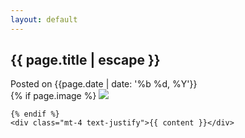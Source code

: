 ```yaml
---
layout: default
---
```


<article class="w-full max-w-none py-8">
  <head>
    <h1 class="font-extrabold leading-tight text-2xl text-gray-900 mb-4">
      {{ page.title | escape }}
    </h1>
    <time class="text-gray-500 text-sm">
      Posted on {{page.date | date: '%b %d, %Y'}}
    </time>
  </head>
  <div class="prose mt-4 max-w-none leading-6">
    {% if page.image %}
    <img
      class="object-cover w-full h-80 rounded"
      src="{{site.baseurl}}{{page.image}}"
    />

    {% endif %}
    <div class="mt-4 text-justify">{{ content }}</div>
  </div>
</article>